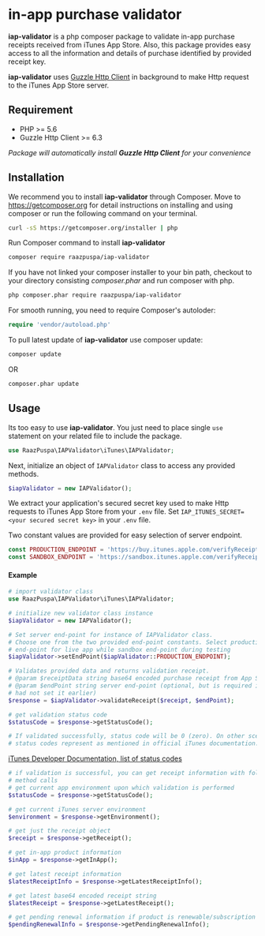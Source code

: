 in-app purchase validator
============================

**iap-validator** is a php composer package to validate in-app purchase
receipts received from iTunes App Store. Also, this package provides easy
access to all the information and details of purchase identified by provided
receipt key.

**iap-validator** uses [Guzzle Http Client](https://github.com/guzzle/guzzle)
in background to make Http request to the iTunes App Store server.


## Requirement
- PHP >= 5.6
- Guzzle Http Client >= 6.3

_Package will automatically install **Guzzle Http Client** for your convenience_


## Installation
We recommend you to install **iap-validator** through Composer. Move to
https://getcomposer.org for detail instructions on installing and using
composer or run the following command on your terminal.

```bash
curl -sS https://getcomposer.org/installer | php
```

Run Composer command to install **iap-validator**

```bash
composer require raazpuspa/iap-validator
```

If you have not linked your composer installer to your bin path, checkout to
your directory consisting *composer.phar* and run composer with php.

```bash
php composer.phar require raazpuspa/iap-validator
```

For smooth running, you need to require Composer's autoloder:

```php
require 'vendor/autoload.php'
```

To pull latest update of **iap-validator** use composer update:

```bash
composer update
```

OR

```bash
composer.phar update
```


## Usage
Its too easy to use **iap-validator**. You just need to place single `use`
statement on your related file to include the package.

```php
use RaazPuspa\IAPValidator\iTunes\IAPValidator;
```

Next, initialize an object of `IAPValidator` class to access any provided
methods.

```php
$iapValidator = new IAPValidator();
```

We extract your application's secured secret key used to make Http requests to
iTunes App Store from your `.env` file. Set `IAP_ITUNES_SECRET=<your secured
secret key>` in your `.env` file.

Two constant values are provided for easy selection of server endpoint.

```php
const PRODUCTION_ENDPOINT = 'https://buy.itunes.apple.com/verifyReceipt';
const SANDBOX_ENDPOINT = 'https://sandbox.itunes.apple.com/verifyReceipt';
```


#### Example

```php
# import validator class
use RaazPuspa\IAPValidator\iTunes\IAPValidator;

# initialize new validator class instance
$iapValidator = new IAPValidator();

# Set server end-point for instance of IAPValidator class.
# Choose one from the two provided end-point constants. Select production
# end-point for live app while sandbox end-point during testing
$iapValidator->setEndPoint($iapValidator::PRODUCTION_ENDPOINT);

# Validates provided data and returns validation receipt.
# @param $receiptData string base64 encoded purchase receipt from App Store
# @param $endPoint string server end-point (optional, but is required if you
# had not set it earlier)
$response = $iapValidator->validateReceipt($receipt, $endPoint);

# get validation status code
$statusCode = $response->getStatusCode();

# If validated successfully, status code will be 0 (zero). On other scenario,
# status codes represent as mentioned in official iTunes documentation.
```

[iTunes Developer Documentation, list of status codes](https://developer.apple.com/library/content/releasenotes/General/ValidateAppStoreReceipt/Chapters/ValidateRemotely.html#//apple_ref/doc/uid/TP40010573-CH104-SW5)

```php
# if validation is successful, you can get receipt information with following
# method calls
# get current app environment upon which validation is performed
$statusCode = $response->getStatusCode();

# get current iTunes server environment
$environment = $response->getEnvironment();

# get just the receipt object
$receipt = $response->getReceipt();

# get in-app product information
$inApp = $response->getInApp();

# get latest receipt information
$latestReceiptInfo = $response->getLatestReceiptInfo();

# get latest base64 encoded receipt string
$latestReceipt = $response->getLatestReceipt();

# get pending renewal information if product is renewable/subscription based
$pendingRenewalInfo = $response->getPendingRenewalInfo();
```
